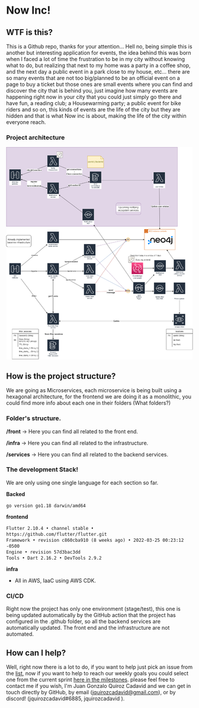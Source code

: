 # Now Inc!


## WTF is this?

This is a Github repo, thanks for your attention... Hell no, being simple this is another but interesting application for events, the idea behind this was born when I faced a lot of time the frustration to be in my city without knowing what to do, but realizing that next to my home was a party in a coffee shop, and the next day a public event in a park close to my house, etc... there are so many events that are not too big/planned to be an official event on a page to buy a ticket but those ones are small events where you can find and discover the city that is behind you, just imagine how many events are happening right now in your city that you could just simply go there and have fun, a reading club; a Housewarming party; a public event for bike riders and so on, this kinds of events are the life of the city but they are hidden and that is what Now inc is about, making the life of the city within everyone reach.


### Project architecture

![now-Infra v1 1 drawio](assets/ActualInfra.png)


## How is the project structure?

We are going as Microservices, each microservice is being built using a hexagonal architecture, for the frontend we are doing it as a monolithic, you could find more info about each one in their folders (What folders?)

### Folder's structure.

**/front** -> Here you can find all related to the front end.

**/infra** -> Here you can find all related to the infrastructure.

**/services** -> Here you can find all related to the backend services.


### The development Stack!

We are only using one single language for each section so far.

**Backed** 
```
go version go1.18 darwin/amd64
```

**frontend** 
```
Flutter 2.10.4 • channel stable • https://github.com/flutter/flutter.git
Framework • revision c860cba910 (8 weeks ago) • 2022-03-25 00:23:12 -0500
Engine • revision 57d3bac3dd
Tools • Dart 2.16.2 • DevTools 2.9.2
```

**infra**

* All in AWS, IaaC using AWS CDK.

### CI/CD

Right now the project has only one environment (stage/test), this one is being updated automatically by the GitHub action that the project has configured in the .github folder, so all the backend services are automatically updated. The front end and the infrastructure are not automated.

## How can I help?

Well, right now there is a lot to do, if you want to help just pick an issue from the [list](https://github.com/JuanGQCadavid/now-project/issues), now if you want to help to reach our weekly goals you could select one from the current sprint [here in the milestones](https://github.com/JuanGQCadavid/now-project/milestones). please feel free to contact me if you wish, I'm Juan Gonzalo Quiroz Cadavid and we can get in touch directly by GitHub, by email (jquirozcadavid@gmail.com), or by discord! (jquirozcadavid#6885, jquirozcadavid ).